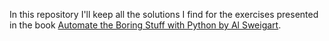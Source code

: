 In this repository I'll keep all the solutions I find for the exercises presented in the book [Automate the Boring Stuff with Python by Al Sweigart](https://automatetheboringstuff.com/).
